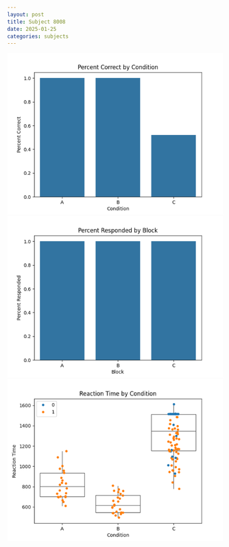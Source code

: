 ```yaml
---
layout: post
title: Subject 8008
date: 2025-01-25
categories: subjects
---
```


![](data/8008/run-21/8008_ATS_percent_correct.png)
![](data/8008/run-21/8008_ATS_percent_responded.png)
![](data/8008/run-21/8008_ATS_rt.png)

